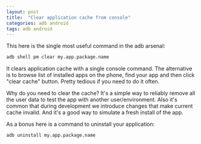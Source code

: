 ```yaml
---
layout: post
title:  "Clear application cache from console"
categories: adb android
tags: adb android
---
```


This here is the single most useful command in the adb arsenal:

```bash
adb shell pm clear my.app.package.name
```

It clears application cache with a single console command. The alternative is to browse list of installed apps on the phone, find your app and then click "clear cache" button. Pretty tedious if you need to do it often.

Why do you need to clear the cache? It's a simple way to reliably remove all the user data to test the app with another user/environment. Also it's common that during development we introduce changes that make current cache invalid. And it's a good way to simulate a fresh install of the app.

As a bonus here is a command to uninstall your application:

```bash
adb uninstall my.app.package.name
```
